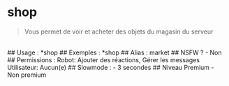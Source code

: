 # shop

> Vous permet de voir et acheter des objets du magasin du serveur

<br>
## Usage :
*shop
## Exemples :
*shop
## Alias :
market
## NSFW ?
- Non
## Permissions :
Robot: Ajouter des réactions, Gérer les messages
<br>
Utilisateur: Aucun(e)
## Slowmode :
- 3 secondes
## Niveau Premium
- Non premium
